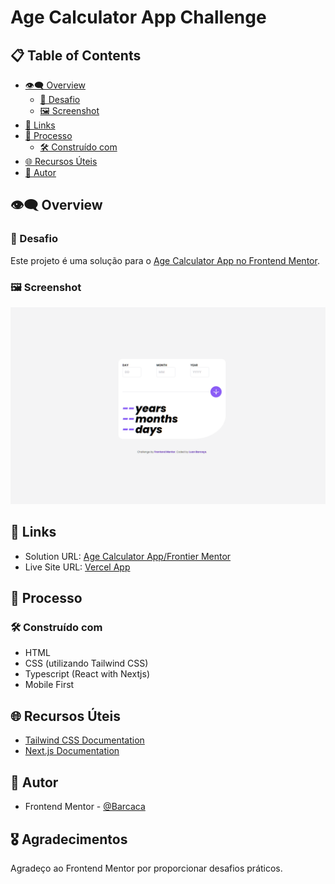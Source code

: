 # Age Calculator App Challenge

## 📋 Table of Contents

- [👁️‍🗨️ Overview](#-overview)
  - [🚀 Desafio](#-desafio)
  - [🖼️ Screenshot](#️-screenshot)
- [🔗 Links](#-links)
- [🚀 Processo](#-processo)
  - [🛠️ Construído com](#️-construído-com)
- [🌐 Recursos Úteis](#-recursos-úteis)
- [👤 Autor](#-autor)

## 👁️‍🗨️ Overview

### 🚀 Desafio

Este projeto é uma solução para o [Age Calculator App no Frontend Mentor](https://www.frontendmentor.io/challenges/age-calculator-app-dF9DFFpj-Q).

### 🖼️ Screenshot

![Screenshot do Projeto](/public//screenshot.png)

## 🔗 Links

- Solution URL: [Age Calculator App/Frontier Mentor](https://www.frontendmentor.io/solutions/age-calculator-appnextjs-tailwinds-vbeDGNeJAc)
- Live Site URL: [Vercel App](https://age-calculator-app-black.vercel.app)

## 🚀 Processo

### 🛠️ Construído com

- HTML
- CSS (utilizando Tailwind CSS)
- Typescript (React with Nextjs)
- Mobile First

## 🌐 Recursos Úteis

- [Tailwind CSS Documentation](https://tailwindcss.com/docs)
- [Next.js Documentation](https://nextjs.org/docs)

## 👤 Autor

- Frontend Mentor - [@Barcaca](https://www.frontendmentor.io/profile/Barcaca)

## 🎖️ Agradecimentos

Agradeço ao Frontend Mentor por proporcionar desafios práticos.
